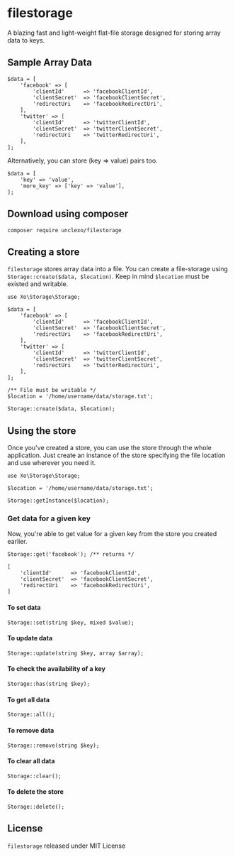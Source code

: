 # filestorage
A blazing fast and light-weight flat-file storage designed for storing array data to keys.

## Sample Array Data

```
$data = [
    'facebook' => [
        'clientId'      => 'facebookClientId',
        'clientSecret'  => 'facebookClientSecret',
        'redirectUri    => 'facebookRedirectUri',
    ],
    'twitter' => [
        'clientId'      => 'twitterClientId',
        'clientSecret'  => 'twitterClientSecret',
        'redirectUri    => 'twitterRedirectUri',
    ],
];
```

Alternatively, you can store (key => value) pairs too.

```
$data = [
    'key' => 'value',
    'more_key' => ['key' => 'value'],
];
```

## Download using composer

```
composer require unclexo/filestorage
```

## Creating a store
`filestorage` stores array data into a file. You can create a file-storage using `Storage::create($data, $location)`. 
Keep in mind `$location` must be existed and writable.

```
use Xo\Storage\Storage;

$data = [
    'facebook' => [
        'clientId'      => 'facebookClientId',
        'clientSecret'  => 'facebookClientSecret',
        'redirectUri    => 'facebookRedirectUri',
    ],
    'twitter' => [
        'clientId'      => 'twitterClientId',
        'clientSecret'  => 'twitterClientSecret',
        'redirectUri    => 'twitterRedirectUri',
    ],
];

/** File must be writable */
$location = '/home/username/data/storage.txt';

Storage::create($data, $location);
```

## Using the store
Once you've created a store, you can use the store through the whole application. Just create an instance of the store specifying the file location and use wherever you need it.

```
use Xo\Storage\Storage;

$location = '/home/username/data/storage.txt';

Storage::getInstance($location);
```

### Get data for a given key
Now, you're able to get value for a given key from the store you created earlier. 

```
Storage::get('facebook'); /** returns */

[
    'clientId'      => 'facebookClientId',
    'clientSecret'  => 'facebookClientSecret',
    'redirectUri    => 'facebookRedirectUri',
]
```

#### To set data
```
Storage::set(string $key, mixed $value);
```

#### To update data
```
Storage::update(string $key, array $array);
```  

#### To check the availability of a key
```
Storage::has(string $key);
```  

#### To get all data
```
Storage::all();
```   

#### To remove data
```
Storage::remove(string $key);
```    

#### To clear all data
```
Storage::clear();
```    

#### To delete the store
```
Storage::delete();
```

## License
`filestorage` released under MIT License
  


